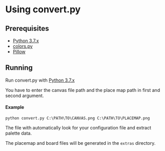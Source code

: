 # Using convert.py

## Prerequisites

- [Python 3.7.x](https://www.python.org/)
- [colors.py](https://pypi.org/project/colors.py/)
- [Pillow](https://pypi.org/project/Pillow/)

## Running
Run convert.py with [Python 3.7.x](https://www.python.org/)

You have to enter the canvas file path and the place map path in first and second argument.
#### Example
`python convert.py C:\PATH\TO\CANVAS.png C:\PATH\TO\PLACEMAP.png`

The file with automatically look for your configuration file and extract palette data.


The placemap and board files will be generated in the `extras` directory.
